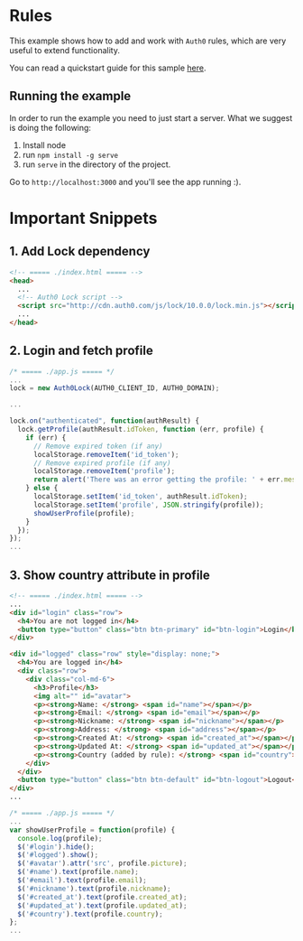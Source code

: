 # Rules

This example shows how to add and work with `Auth0` rules, which are very useful to extend functionality.

You can read a quickstart guide for this sample [here](https://auth0.com/docs/quickstart/spa/jquery/06-rules).

## Running the example

In order to run the example you need to just start a server. What we suggest is doing the following:

1. Install node
2. run `npm install -g serve`
3. run `serve` in the directory of the project.

Go to `http://localhost:3000` and you'll see the app running :).

# Important Snippets

## 1. Add Lock dependency

```html
<!-- ===== ./index.html ===== -->
<head>
  ...
  <!-- Auth0 Lock script -->
  <script src="http://cdn.auth0.com/js/lock/10.0.0/lock.min.js"></script>
  ...
</head>
```

## 2. Login and fetch profile

```javascript
/* ===== ./app.js ===== */
...
lock = new Auth0Lock(AUTH0_CLIENT_ID, AUTH0_DOMAIN);

...

lock.on("authenticated", function(authResult) {
  lock.getProfile(authResult.idToken, function (err, profile) {
    if (err) {
      // Remove expired token (if any)
      localStorage.removeItem('id_token');
      // Remove expired profile (if any)
      localStorage.removeItem('profile');
      return alert('There was an error getting the profile: ' + err.message);
    } else {
      localStorage.setItem('id_token', authResult.idToken);
      localStorage.setItem('profile', JSON.stringify(profile));
      showUserProfile(profile);
    }
  });
});
...
```

## 3. Show country attribute in profile

```html
<!-- ===== ./index.html ===== -->
...
<div id="login" class="row">
  <h4>You are not logged in</h4>
  <button type="button" class="btn btn-primary" id="btn-login">Login</button>
</div>

<div id="logged" class="row" style="display: none;">
  <h4>You are logged in</h4>
  <div class="row">
    <div class="col-md-6">
      <h3>Profile</h3>
      <img alt="" id="avatar">
      <p><strong>Name: </strong> <span id="name"></span></p>
      <p><strong>Email: </strong> <span id="email"></span></p>
      <p><strong>Nickname: </strong> <span id="nickname"></span></p>
      <p><strong>Address: </strong> <span id="address"></span></p>
      <p><strong>Created At: </strong> <span id="created_at"></span></p>
      <p><strong>Updated At: </strong> <span id="updated_at"></span></p>
      <p><strong>Country (added by rule): </strong> <span id="country"></span></p>
    </div>
  </div>
  <button type="button" class="btn btn-default" id="btn-logout">Logout</button>
</div>
...
```

```javascript
/* ===== ./app.js ===== */
...
var showUserProfile = function(profile) {
  console.log(profile);
  $('#login').hide();
  $('#logged').show();
  $('#avatar').attr('src', profile.picture);
  $('#name').text(profile.name);
  $('#email').text(profile.email);
  $('#nickname').text(profile.nickname);
  $('#created_at').text(profile.created_at);
  $('#updated_at').text(profile.updated_at);
  $('#country').text(profile.country);
};
...
```
